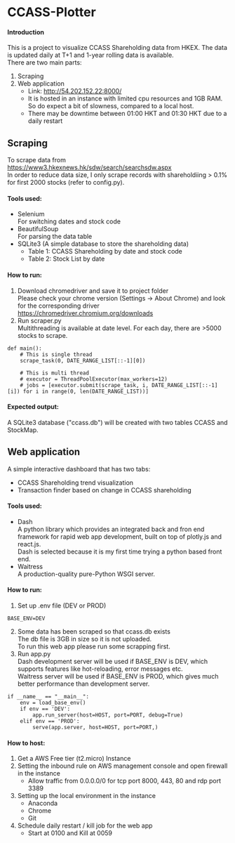 # CCASS-Plotter
#### Introduction
This is a project to visualize CCASS Shareholding data from HKEX. The data is updated daily at T+1 and 1-year rolling data is available.<br>
There are two main parts:
1. Scraping
2. Web application
    - Link: http://54.202.152.22:8000/
    - It is hosted in an instance with limited cpu resources and 1GB RAM. So do expect a bit of slowness, compared to a local host.
    - There may be downtime between 01:00 HKT and 01:30 HKT due to a daily restart
## Scraping
To scrape data from https://www3.hkexnews.hk/sdw/search/searchsdw.aspx<br>
In order to reduce data size, I only scrape records with shareholdiing > 0.1% for first 2000 stocks (refer to config.py).<br>
#### Tools used:
- Selenium<br>
For switching dates and stock code
- BeautifulSoup<br>
For parsing the data table
- SQLite3 (A simple database to store the shareholding data)
    - Table 1: CCASS Shareholding by date and stock code
    - Table 2: Stock List by date
#### How to run:
1. Download chromedriver and save it to project folder<br>
Please check your chrome version (Settings -> About Chrome) and look for the corresponding driver
https://chromedriver.chromium.org/downloads
2. Run scraper.py<br>
Multithreading is available at date level. For each day, there are >5000 stocks to scrape.
```
def main():
    # This is single thread
    scrape_task(0, DATE_RANGE_LIST[::-1][0])
    
    # This is multi thread
    # executor = ThreadPoolExecutor(max_workers=12)
    # jobs = [executor.submit(scrape_task, i, DATE_RANGE_LIST[::-1][i]) for i in range(0, len(DATE_RANGE_LIST))]
```
#### Expected output:
A SQLite3 database ("ccass.db") will be created with two tables CCASS and StockMap.<br>

## Web application
A simple interactive dashboard that has two tabs:
- CCASS Shareholding trend visualization
- Transaction finder based on change in CCASS shareholding
#### Tools used:
- Dash<br>
A python library which provides an integrated back and fron end framework for rapid web app development, built on top of plotly.js and react.js.<br>
Dash is selected because it is my first time trying a python based front end.
- Waitress<br>
A production-quality pure-Python WSGI server.
#### How to run:
1. Set up .env file (DEV or PROD)
```
BASE_ENV=DEV
```
2. Some data has been scraped so that ccass.db exists<br>
The db file is 3GB in size so it is not uploaded.<br>
To run this web app please run some scrapping first.
3. Run app.py<br>
Dash development server will be used if BASE_ENV is DEV, which supports features like hot-reloading, error messages etc.<br>
Waitress server will be used if BASE_ENV is PROD, which gives much better performance than development server.
```
if __name__ == "__main__":
    env = load_base_env()
    if env == 'DEV':
        app.run_server(host=HOST, port=PORT, debug=True)
    elif env == 'PROD':
        serve(app.server, host=HOST, port=PORT,)
```
#### How to host:
1. Get a AWS Free tier (t2.micro) Instance
2. Setting the inbound rule on AWS management console and open firewall in the instance
    - Allow traffic from 0.0.0.0/0 for tcp port 8000, 443, 80 and rdp port 3389
3. Setting up the local environment in the instance
    - Anaconda
    - Chrome
    - Git
4. Schedule daily restart / kill job for the web app
    - Start at 0100 and Kill at 0059
